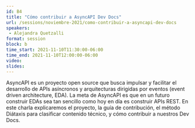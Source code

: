 ```yaml
---
id: B4
title: "Cómo contribuir a AsyncAPI Dev Docs"
url: /sessions/noviembre-2021/como-contribuir-a-asyncapi-dev-docs
speakers:
 - Alejandra Quetzalli
format: session
block: b
time_start: 2021-11-10T11:30:00-06:00
time_end: 2021-11-10T12:00:00-06:00
video:
slides:
---
```


AsyncAPI es un proyecto open source que busca impulsar y facilitar el desarrollo de APIs asíncronos y arquitecturas dirigidas por eventos (event driven architecture, EDA). La meta de AsyncAPI es que en un futuro construir EDAs sea tan sencillo como hoy en día es construir APIs REST. En este charla explicaremos el proyecto, la guía de contribución, el método Diátaxis para clasificar contenido técnico, y cómo contribuir a nuestros Dev Docs.